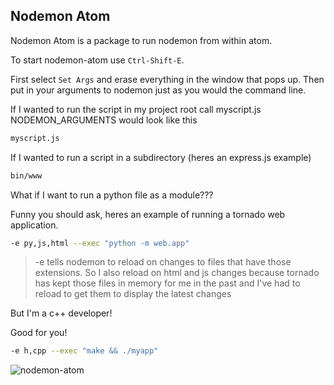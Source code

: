 Nodemon Atom
---

Nodemon Atom is a package to run nodemon from within atom.

To start nodemon-atom use `Ctrl-Shift-E`.

First select `Set Args` and erase everything in the window that pops up.
Then put in your arguments to nodemon just as you would the command line.

If I wanted to run the script in my project root call myscript.js
NODEMON_ARGUMENTS would look like this

```bash
myscript.js
```

If I wanted to run a script in a subdirectory (heres an express.js example)

```bash
bin/www
```

What if I want to run a python file as a module???

Funny you should ask, heres an example of running a tornado web application.

```bash
-e py,js,html --exec "python -m web.app"
```
> -e tells nodemon to reload on changes to files that have those extensions.
> So I also reload on html and js changes because tornado has kept those files
> in memory for me in the past and I've had to reload to get them to display
> the latest changes

But I'm a c++ developer!

Good for you!

```bash
-e h,cpp --exec "make && ./myapp"
```

![nodemon-atom](https://f.cloud.nodemonhub.com/assets/69169/2290250/c35d867a-a017-11e3-86be-cd7c5bf3ff9b.gif)

